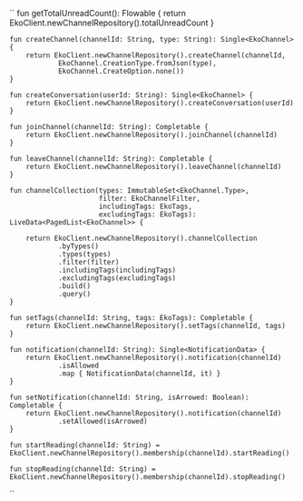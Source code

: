 ``
fun getTotalUnreadCount(): Flowable<Int> {
        return EkoClient.newChannelRepository().totalUnreadCount
    }

    fun createChannel(channelId: String, type: String): Single<EkoChannel> {
        return EkoClient.newChannelRepository().createChannel(channelId,
                EkoChannel.CreationType.fromJson(type),
                EkoChannel.CreateOption.none())
    }

    fun createConversation(userId: String): Single<EkoChannel> {
        return EkoClient.newChannelRepository().createConversation(userId)
    }

    fun joinChannel(channelId: String): Completable {
        return EkoClient.newChannelRepository().joinChannel(channelId)
    }

    fun leaveChannel(channelId: String): Completable {
        return EkoClient.newChannelRepository().leaveChannel(channelId)
    }

    fun channelCollection(types: ImmutableSet<EkoChannel.Type>,
                          filter: EkoChannelFilter,
                          includingTags: EkoTags,
                          excludingTags: EkoTags): LiveData<PagedList<EkoChannel>> {

        return EkoClient.newChannelRepository().channelCollection
                .byTypes()
                .types(types)
                .filter(filter)
                .includingTags(includingTags)
                .excludingTags(excludingTags)
                .build()
                .query()
    }

    fun setTags(channelId: String, tags: EkoTags): Completable {
        return EkoClient.newChannelRepository().setTags(channelId, tags)
    }

    fun notification(channelId: String): Single<NotificationData> {
        return EkoClient.newChannelRepository().notification(channelId)
                .isAllowed
                .map { NotificationData(channelId, it) }
    }

    fun setNotification(channelId: String, isArrowed: Boolean): Completable {
        return EkoClient.newChannelRepository().notification(channelId)
                .setAllowed(isArrowed)
    }

    fun startReading(channelId: String) = EkoClient.newChannelRepository().membership(channelId).startReading()

    fun stopReading(channelId: String) = EkoClient.newChannelRepository().membership(channelId).stopReading()
``
